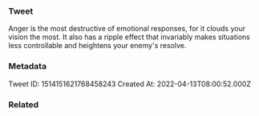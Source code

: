 ### Tweet
Anger is the most destructive of emotional responses, for it clouds your vision the most. It also has a ripple effect that invariably makes situations less controllable and heightens your enemy's resolve.

### Metadata
Tweet ID: 1514151621768458243
Created At: 2022-04-13T08:00:52.000Z

### Related

